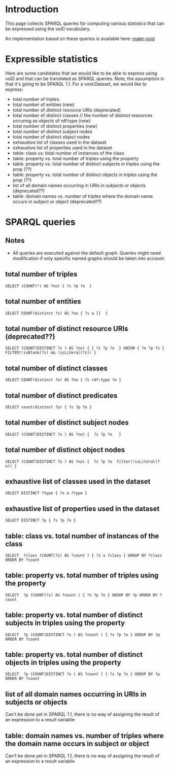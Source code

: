 # Introduction #

This page collects SPARQL queries for computing various statistics that can be expressed using the voiD vocabulary.

An implementation based on these queries is available here: [make-void](http://github.com/cygri/make-void)

# Expressible statistics #

Here are some candidates that we would like to be able to express using voiD and that can be translated as SPARQL queries. Note, the assumption is that it's going to be SPARQL 1.1. For a void:Dataset, we would like to express:
  * total number of triples
  * total number of entities (new)
  * total number of distinct resource URIs (deprecated)
  * total number of distinct classes // the number of distinct resources occuring as objects of rdf:type (new)
  * total number of distinct properties (new)
  * total number of distinct subject nodes
  * total number of distinct object nodes
  * exhaustive list of classes used in the dataset
  * exhaustive list of properties used in the dataset
  * table: class vs. total number of instances of the class
  * table: property vs. total number of triples using the property
  * table: property vs. total number of distinct subjects in triples using the prop (??)
  * table: property vs. total number of distinct objects in triples using the prop (??)
  * list of all domain names occurring in URIs in subjects or objects (deprecated??)
  * table: domain names vs. number of triples where the domain name occurs in subject or object (deprecated??)

# SPARQL queries #

## Notes ##
  * All queries are executed against the default graph. Queries might need modification if only specific named graphs should be taken into account.

## total number of triples ##
```
SELECT (COUNT(*) AS ?no) { ?s ?p ?o  }
```

## total number of entities ##
```
SELECT COUNT(distinct ?s) AS ?no { ?s a []  }
```

## total number of distinct resource URIs (deprecated??) ##
```
SELECT (COUNT(DISTINCT ?s ) AS ?no) { { ?s ?p ?o  } UNION { ?o ?p ?s } FILTER(!isBlank(?s) && !isLiteral(?s)) } 	
```

## total number of distinct classes ##
```
SELECT COUNT(distinct ?o) AS ?no { ?s rdf:type ?o }
```

## total number of distinct predicates ##
```
SELECT count(distinct ?p) { ?s ?p ?o }
```

## total number of distinct subject nodes ##
```
SELECT (COUNT(DISTINCT ?s ) AS ?no) {  ?s ?p ?o   } 
```

## total number of distinct object nodes ##
```
SELECT (COUNT(DISTINCT ?o ) AS ?no) {  ?s ?p ?o  filter(!isLiteral(?o)) } 				
```

## exhaustive list of classes used in the dataset ##
```
SELECT DISTINCT ?type { ?s a ?type }
```

## exhaustive list of properties used in the dataset ##
```
SELECT DISTINCT ?p { ?s ?p ?o }
```

## table: class vs. total number of instances of the class ##
```
SELECT  ?class (COUNT(?s) AS ?count ) { ?s a ?class } GROUP BY ?class ORDER BY ?count
```

## table: property vs. total number of triples using the property ##
```
SELECT  ?p (COUNT(?s) AS ?count ) { ?s ?p ?o } GROUP BY ?p ORDER BY ?count
```

## table: property vs. total number of distinct subjects in triples using the property ##
```
SELECT  ?p (COUNT(DISTINCT ?s ) AS ?count ) { ?s ?p ?o } GROUP BY ?p ORDER BY ?count
```

## table: property vs. total number of distinct objects in triples using the property ##
```
SELECT  ?p (COUNT(DISTINCT ?o ) AS ?count ) { ?s ?p ?o } GROUP BY ?p ORDER BY ?count
```

## list of all domain names occurring in URIs in subjects or objects ##
Can't be done yet in SPARQL 1.1, there is no way of assigning the result of an expression to a result variable

## table: domain names vs. number of triples where the domain name occurs in subject or object ##
Can't be done yet in SPARQL 1.1, there is no way of assigning the result of an expression to a result variable